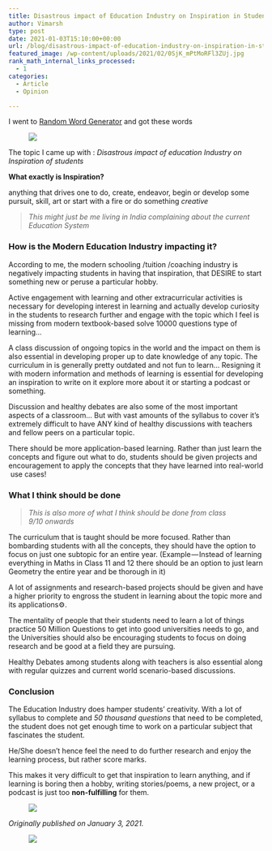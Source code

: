 ```yaml
---
title: Disastrous impact of Education Industry on Inspiration in Students
author: Vimarsh
type: post
date: 2021-01-03T15:10:00+00:00
url: /blog/disastrous-impact-of-education-industry-on-inspiration-in-students/
featured_image: /wp-content/uploads/2021/02/0SjK_mPtMoRFl3ZUj.jpg
rank_math_internal_links_processed:
  - 1
categories:
  - Article
  - Opinion

---
```

I went to [Random Word Generator][1] and got these&nbsp;words<figure class="wp-block-image">

![][2] </figure> 

The topic I came up with&nbsp;: _Disastrous impact of education Industry on Inspiration of&nbsp;students_

**What exactly is Inspiration?**

anything that drives one to do, create, endeavor, begin or develop some pursuit, skill, art or start with a fire or do something _creative_

<blockquote class="wp-block-quote">
  <p>
    <em>This might just be me living in India complaining about the current Education System</em>
  </p>
</blockquote>

### How is the Modern Education Industry impacting it?

According to me, the modern schooling /tuition /coaching industry is negatively impacting students in having that inspiration, that DESIRE to start something new or peruse a particular hobby.

Active engagement with learning and other extracurricular activities is necessary for developing interest in learning and actually develop curiosity in the students to research further and engage with the topic which I feel is missing from modern textbook-based solve 10000 questions type of learning…

A class discussion of ongoing topics in the world and the impact on them is also essential in developing proper up to date knowledge of any topic. The curriculum in is generally pretty outdated and not fun to learn… Resigning it with modern information and methods of learning is essential for developing an inspiration to write on it explore more about it or starting a podcast or something.

Discussion and healthy debates are also some of the most important aspects of a classroom… But with vast amounts of the syllabus to cover it’s extremely difficult to have ANY kind of healthy discussions with teachers and fellow peers on a particular topic.

There should be more application-based learning. Rather than just learn the concepts and figure out what to do, students should be given projects and encouragement to apply the concepts that they have learned into real-world ️ use&nbsp;cases!

### What I think should be&nbsp;done

<blockquote class="wp-block-quote">
  <p>
    <em>This is also more of what I think should be done from class 9/10&nbsp;onwards</em>
  </p>
</blockquote>

The curriculum that is taught should be more focused. Rather than bombarding students with all the concepts, they should have the option to focus on just one subtopic for an entire year. (Example — Instead of learning everything in Maths in Class 11 and 12 there should be an option to just learn Geometry the entire year and be thorough in&nbsp;it)

A lot of assignments and research-based projects should be given and have a higher priority to engross the student in learning about the topic more and its applications⚙.

The mentality of people that their students need to learn a lot of things practice 50 Million Questions to get into good universities needs to go, and the Universities should also be encouraging students to focus on doing research and be good at a field they are pursuing.

Healthy Debates among students along with teachers is also essential along with regular quizzes and current world scenario-based discussions.

### Conclusion

The Education Industry does hamper students’ creativity. With a lot of syllabus to complete and _50 thousand questions_ that need to be completed, the student does not get enough time to work on a particular subject that fascinates the&nbsp;student.

He/She doesn’t hence feel the need to do further research and enjoy the learning process, but rather score&nbsp;marks.

This makes it very difficult to get that inspiration to learn anything, and if learning is boring then a hobby, writing stories/poems, a new project, or a podcast is just too **non-fulfilling** for&nbsp;them.<figure class="wp-block-image">

![][3] </figure> 

_Originally published on January 3,&nbsp;2021._<figure class="wp-block-image">

![][4] </figure>

 [1]: https://randomwordgenerator.com/
 [2]: https://vimarsh.info/wp-content/uploads/2021/02/img_6022bc030ce0c.jpg
 [3]: https://vimarsh.info/wp-content/uploads/2021/02/img_6022bc037f633.jpg
 [4]: https://vimarsh.info/wp-content/uploads/2021/02/img_6022bc043ef82.gif